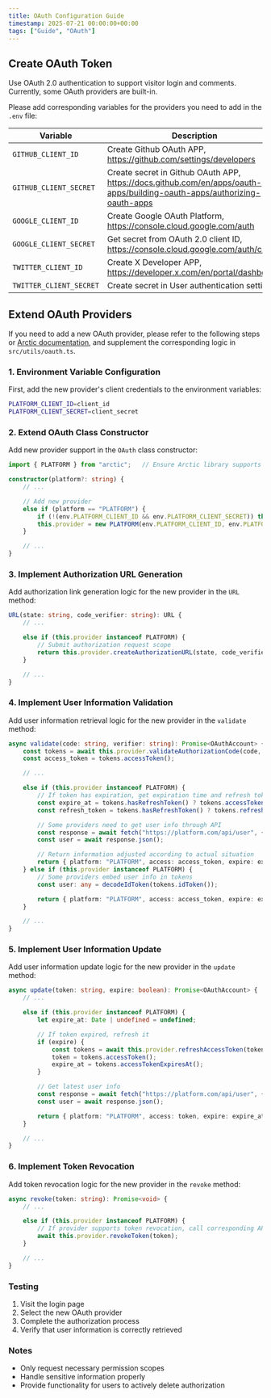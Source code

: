 ```yaml
---
title: OAuth Configuration Guide
timestamp: 2025-07-21 00:00:00+00:00
tags: ["Guide", "OAuth"]
---
```


## Create OAuth Token

Use OAuth 2.0 authentication to support visitor login and comments. Currently, some OAuth providers are built-in.

Please add corresponding variables for the providers you need to add in the `.env` file:

| Variable | Description |
| - | - |
| `GITHUB_CLIENT_ID` | Create Github OAuth APP, https://github.com/settings/developers |
| `GITHUB_CLIENT_SECRET` | Create secret in Github OAuth APP, https://docs.github.com/en/apps/oauth-apps/building-oauth-apps/authorizing-oauth-apps |
| `GOOGLE_CLIENT_ID` | Create Google OAuth Platform, https://console.cloud.google.com/auth |
| `GOOGLE_CLIENT_SECRET` | Get secret from OAuth 2.0 client ID, https://console.cloud.google.com/auth/clients |
| `TWITTER_CLIENT_ID` | Create X Developer APP, https://developer.x.com/en/portal/dashboard |
| `TWITTER_CLIENT_SECRET` | Create secret in User authentication settings |

## Extend OAuth Providers

If you need to add a new OAuth provider, please refer to the following steps or [Arctic documentation](https://arcticjs.dev/), and supplement the corresponding logic in `src/utils/oauth.ts`.

### 1. Environment Variable Configuration

First, add the new provider's client credentials to the environment variables:

```sh
PLATFORM_CLIENT_ID=client_id
PLATFORM_CLIENT_SECRET=client_secret
```

### 2. Extend OAuth Class Constructor

Add new provider support in the `OAuth` class constructor:

```ts
import { PLATFORM } from "arctic";   // Ensure Arctic library supports this provider

constructor(platform?: string) {
    // ...

    // Add new provider
    else if (platform == "PLATFORM") {
        if (!(env.PLATFORM_CLIENT_ID && env.PLATFORM_CLIENT_SECRET)) throw new Error("Missing Environment Variables");
        this.provider = new PLATFORM(env.PLATFORM_CLIENT_ID, env.PLATFORM_CLIENT_SECRET, `${REDIRECT_URI}/PLATFORM`);
    }

    // ...
}
```

### 3. Implement Authorization URL Generation

Add authorization link generation logic for the new provider in the `URL` method:

```ts
URL(state: string, code_verifier: string): URL {
    // ...

    else if (this.provider instanceof PLATFORM) {
        // Submit authorization request scope
        return this.provider.createAuthorizationURL(state, code_verifier, ["identify"]);
    }

    // ...
}
```

### 4. Implement User Information Validation

Add user information retrieval logic for the new provider in the `validate` method:

```ts
async validate(code: string, verifier: string): Promise<OAuthAccount> {
    const tokens = await this.provider.validateAuthorizationCode(code, verifier);
    const access_token = tokens.accessToken();

    // ...

    else if (this.provider instanceof PLATFORM) {
        // If token has expiration, get expiration time and refresh token
        const expire_at = tokens.hasRefreshToken() ? tokens.accessTokenExpiresAt() : undefined;
        const refresh_token = tokens.hasRefreshToken() ? tokens.refreshToken() : undefined;

        // Some providers need to get user info through API
        const response = await fetch("https://platform.com/api/user", { headers: { Authorization: `Bearer ${access_token}`,"User-Agent": USER_AGENT } });
        const user = await response.json();

        // Return information adjusted according to actual situation
        return { platform: "PLATFORM", access: access_token, expire: expire_at, refresh: refresh_token, account: user.id, handle: user.login, name: user.username, description: user.description, image: user.avatar_url };
    } else if (this.provider instanceof PLATFORM) {
        // Some providers embed user info in tokens
        const user: any = decodeIdToken(tokens.idToken());

        return { platform: "PLATFORM", access: access_token, expire: expire_at, refresh: refresh_token, account: user.id, handle: user.login, name: user.username, description: user.description, image: user.avatar_url };
    }

    // ...
}
```

### 5. Implement User Information Update

Add user information update logic for the new provider in the `update` method:

```ts
async update(token: string, expire: boolean): Promise<OAuthAccount> {
    // ...

    else if (this.provider instanceof PLATFORM) {
        let expire_at: Date | undefined = undefined;

        // If token expired, refresh it
        if (expire) {
            const tokens = await this.provider.refreshAccessToken(token);
            token = tokens.accessToken();
            expire_at = tokens.accessTokenExpiresAt();
        }

        // Get latest user info
        const response = await fetch("https://platform.com/api/user", { headers: { Authorization: `Bearer ${token}`, "User-Agent": USER_AGENT } });
        const user = await response.json();

        return { platform: "PLATFORM", access: token, expire: expire_at, account: user.id, handle: user.login, name: user.username, description: user.description, image: user.avatar_url };
    }

    // ...
}
```

### 6. Implement Token Revocation

Add token revocation logic for the new provider in the `revoke` method:

```ts
async revoke(token: string): Promise<void> {
    // ...

    else if (this.provider instanceof PLATFORM) {
        // If provider supports token revocation, call corresponding API
        await this.provider.revokeToken(token);
    }

    // ...
}
```

### Testing

1. Visit the login page
2. Select the new OAuth provider
3. Complete the authorization process
4. Verify that user information is correctly retrieved

### Notes

- Only request necessary permission scopes
- Handle sensitive information properly
- Provide functionality for users to actively delete authorization
